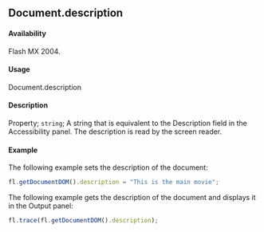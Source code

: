 ## Document.description

#### Availability

Flash MX 2004.

#### Usage

Document.description

#### Description

Property; `string`; A string that is equivalent to the Description field in the Accessibility panel. The description is read by the screen reader.

#### Example

The following example sets the description of the document:

```javascript
fl.getDocumentDOM().description = "This is the main movie";
```

The following example gets the description of the document and displays it in the Output panel:

```javascript
fl.trace(fl.getDocumentDOM().description);
```
